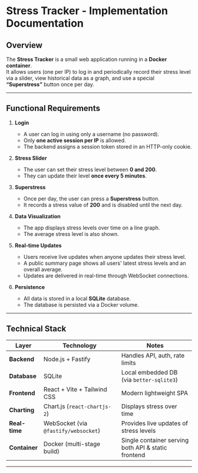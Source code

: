 # Stress Tracker - Implementation Documentation

## Overview

The **Stress Tracker** is a small web application running in a **Docker container**.  
It allows users (one per IP) to log in and periodically record their stress level via a slider, view historical data as a graph, and use a special **“Superstress”** button once per day.

---

## Functional Requirements

1. **Login**

   - A user can log in using only a username (no password).
   - Only **one active session per IP** is allowed.
   - The backend assigns a session token stored in an HTTP-only cookie.

2. **Stress Slider**

   - The user can set their stress level between **0 and 200**.
   - They can update their level **once every 5 minutes**.

3. **Superstress**

   - Once per day, the user can press a **Superstress** button.
   - It records a stress value of **200** and is disabled until the next day.

4. **Data Visualization**

   - The app displays stress levels over time on a line graph.
   - The average stress level is also shown.

5. **Real-time Updates**

   - Users receive live updates when anyone updates their stress level.
   - A public summary page shows all users' latest stress levels and an overall average.
   - Updates are delivered in real-time through WebSocket connections.

6. **Persistence**
   - All data is stored in a local **SQLite** database.
   - The database is persisted via a Docker volume.

---

## Technical Stack

| Layer         | Technology                           | Notes                                               |
| ------------- | ------------------------------------ | --------------------------------------------------- |
| **Backend**   | Node.js + Fastify                    | Handles API, auth, rate limits                      |
| **Database**  | SQLite                               | Local embedded DB (via `better-sqlite3`)            |
| **Frontend**  | React + Vite + Tailwind CSS          | Modern lightweight SPA                              |
| **Charting**  | Chart.js (`react-chartjs-2`)         | Displays stress over time                           |
| **Real-time** | WebSocket (via `@fastify/websocket`) | Provides live updates of stress levels              |
| **Container** | Docker (multi-stage build)           | Single container serving both API & static frontend |

---
